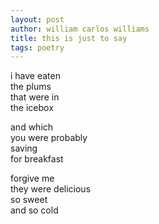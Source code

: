 ```yaml
---
layout: post
author: william carlos williams
title: this is just to say
tags: poetry
---
```

i have eaten  
the plums  
that were in  
the icebox  

and which  
you were probably  
saving  
for breakfast  

forgive me  
they were delicious  
so sweet  
and so cold  